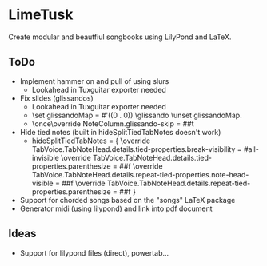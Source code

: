 # LimeTusk
Create modular and beautfiul songbooks using LilyPond and LaTeX.


## ToDo
* Implement hammer on and pull of using slurs
    * Lookahead in Tuxguitar exporter needed
* Fix slides (glissandos)
    * Lookahead in Tuxguitar exporter needed
    * \set glissandoMap = #'((0 . 0)) \glissando \unset glissandoMap. 
    * \once\override NoteColumn.glissando-skip = ##t
* Hide tied notes (built in hideSplitTiedTabNotes doesn't work)
    * hideSplitTiedTabNotes = {
          \override TabVoice.TabNoteHead.details.tied-properties.break-visibility = #all-invisible
          \override TabVoice.TabNoteHead.details.tied-properties.parenthesize = ##f
          \override TabVoice.TabNoteHead.details.repeat-tied-properties.note-head-visible = ##f
          \override TabVoice.TabNoteHead.details.repeat-tied-properties.parenthesize = ##f
      }
* Support for chorded songs based on the "songs" LaTeX package
* Generator midi (using lilypond) and link into pdf document


## Ideas
* Support for lilypond files (direct), powertab...
